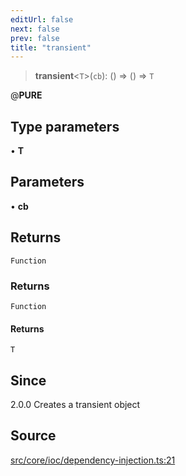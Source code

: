 ```yaml
---
editUrl: false
next: false
prev: false
title: "transient"
---
```


> **transient**\<`T`\>(`cb`): () => () => `T`

@__PURE__

## Type parameters

• **T**

## Parameters

• **cb**

## Returns

`Function`

### Returns

`Function`

#### Returns

`T`

## Since

2.0.0
Creates a transient object

## Source

[src/core/ioc/dependency-injection.ts:21](https://github.com/sern-handler/handler/blob/a19edaf8838dcf088d3947f4a6aa6213d8f5bb9e/src/core/ioc/dependency-injection.ts#L21)

